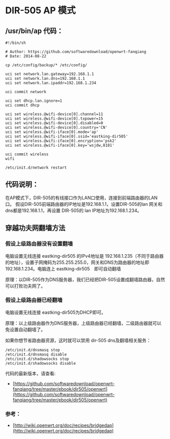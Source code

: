 # DIR-505 AP 模式

## /usr/bin/ap 代码：

	#!/bin/sh
	
	# Author: https://github.com/softwaredownload/openwrt-fanqiang
	# Date: 2014-08-22
	
	cp /etc/config/backup/* /etc/config/
	
	uci set network.lan.gateway=192.168.1.1
	uci set network.lan.dns=192.168.1.1
	uci set network.lan.ipaddr=192.168.1.234
	
	uci commit network
	
	uci set dhcp.lan.ignore=1
	uci commit dhcp
	
	uci set wireless.@wifi-device[0].channel=11
	uci set wireless.@wifi-device[0].txpower=15
	uci set wireless.@wifi-device[0].disabled=0
	uci set wireless.@wifi-device[0].country='CN'
	uci set wireless.@wifi-iface[0].mode='ap'
	uci set wireless.@wifi-iface[0].ssid='eastking-dir505'
	uci set wireless.@wifi-iface[0].encryption='psk2'
	uci set wireless.@wifi-iface[0].key='wsjdw,8181'
	
	uci commit wireless
	wifi
	
	/etc/init.d/network restart

## 代码说明：

在AP模式下，DIR-505的有线接口作为LAN口使用，连接到前端路由器的LAN口。
假设DIR-505前端路由器的IP地址是192.168.1.1，设置DIR-505的lan 网关和dns都是192.168.1.1，再设置 DIR-505的 lan IP地址为192.168.1.234。


## 穿越功夫网翻墙方法

### 假设上级路由器没有设置翻墙
电脑设置无线连接 eastking-dir505 的IPv4地址是 192.168.1.235（不同于路由器的地址），设置子网掩码为255.255.255.0，网关和DNS为路由器的地址即192.168.1.234。电脑连上 eastking-dir505　即可自动翻墙

原理：以DIR-505作为DNS服务器，我们已经把DIR-505设置成翻墙路由器，自然可以打败功夫网了。

### 假设上级路由器已经翻墙

电脑设置无线连接 eastking-dir505为DHCP即可。

原理：以上级路由器作为DNS服务器，上级路由器已经翻墙，二级路由器就可以免设置自动翻墙了。

如果你想节省路由器资源，这时就可以禁用 dir-505 dns及翻墙相关服务：

	/etc/init.d/dnsmasq stop
	/etc/init.d/dnsmasq disable
	/etc/init.d/shadowsocks stop
	/etc/init.d/shadowsocks disable

代码的最新版本，请查看:　
* [https://github.com/softwaredownload/openwrt-fanqiang/tree/master/ebook/dir505/openwrt](https://github.com/softwaredownload/openwrt-fanqiang/tree/master/ebook/dir505/openwrt)


### 参考：
* [http://wiki.openwrt.org/doc/recipes/bridgedap](http://wiki.openwrt.org/doc/recipes/bridgedap)
